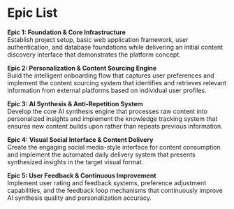 # Epic List

**Epic 1: Foundation & Core Infrastructure**  
Establish project setup, basic web application framework, user authentication, and database foundations while delivering an initial content discovery interface that demonstrates the platform concept.

**Epic 2: Personalization & Content Sourcing Engine**  
Build the intelligent onboarding flow that captures user preferences and implement the content sourcing system that identifies and retrieves relevant information from external platforms based on individual user profiles.

**Epic 3: AI Synthesis & Anti-Repetition System**  
Develop the core AI synthesis engine that processes raw content into personalized insights and implement the knowledge tracking system that ensures new content builds upon rather than repeats previous information.

**Epic 4: Visual Social Interface & Content Delivery**  
Create the engaging social media-style interface for content consumption and implement the automated daily delivery system that presents synthesized insights in the target visual format.

**Epic 5: User Feedback & Continuous Improvement**  
Implement user rating and feedback systems, preference adjustment capabilities, and the feedback loop mechanisms that continuously improve AI synthesis quality and personalization accuracy.
